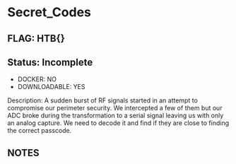 # Secret_Codes

## FLAG: HTB{}

## Status: Incomplete

+ DOCKER: NO
+ DOWNLOADABLE: YES

Description: A sudden burst of RF signals started in an attempt to compromise our perimeter security. We intercepted a few of them but our ADC broke during the transformation to a serial signal leaving us with only an analog capture. We need to decode it and find if they are close to finding the correct passcode.

## NOTES
